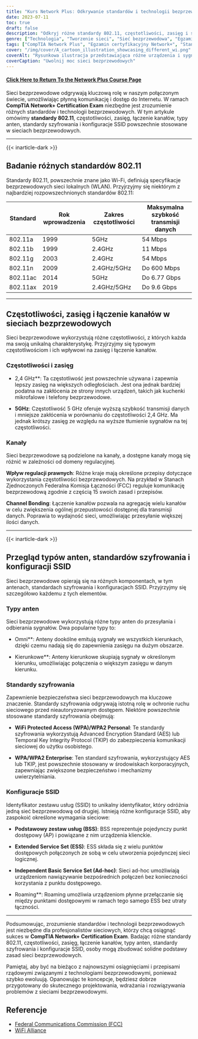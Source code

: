 ```yaml
---
title: "Kurs Network Plus: Odkrywanie standardów i technologii bezprzewodowych"
date: 2023-07-11
toc: true
draft: false
description: "Odkryj różne standardy 802.11, częstotliwości, zasięg i szyfrowanie w sieciach bezprzewodowych, aby przygotować się do egzaminu certyfikacyjnego CompTIA Network+."
genre: ["Technologia", "Tworzenie sieci", "Sieć bezprzewodowa", "Egzamin certyfikacyjny", "CompTIA Network+", "Szkolenie IT", "Certyfikacja IT", "Standardy bezprzewodowe", "Technologie bezprzewodowe", "Technologia informacyjna"]
tags: ["CompTIA Network Plus", "Egzamin certyfikacyjny Network+", "Standardy bezprzewodowe", "Technologie bezprzewodowe", "802.11a", "802.11b", "802.11g", "802.11n", "802.11ac", "802.11ax", "Wi-Fi 4", "Wi-Fi 5", "Wi-Fi 6", "Częstotliwości", "Zasięg", "Łączenie kanałów", "Typy anten", "Standardy szyfrowania", "Konfiguracje SSID", "Sieć bezprzewodowa", "Egzamin z sieci bezprzewodowej", "Szkolenie w zakresie sieci bezprzewodowych", "Certyfikacja sieci bezprzewodowej", "Technologia sieci bezprzewodowej", "Bezpieczeństwo sieci bezprzewodowej", "Wydajność sieci bezprzewodowej", "Protokoły sieci bezprzewodowych", "Konfiguracja sieci bezprzewodowej", "Rozwiązywanie problemów z siecią bezprzewodową", "Najlepsze praktyki dotyczące sieci bezprzewodowych"]
cover: "/img/cover/A_cartoon_illustration_showcasing_different_wi.png"
coverAlt: "Rysunkowa ilustracja przedstawiająca różne urządzenia i sygnały sieci bezprzewodowej."
coverCaption: "Uwolnij moc sieci bezprzewodowych"
---
```


#### [Click Here to Return To the Network Plus Course Page](/network-plus-start)

Sieci bezprzewodowe odgrywają kluczową rolę w naszym połączonym świecie, umożliwiając płynną komunikację i dostęp do Internetu. W ramach **CompTIA Network+ Certification Exam** niezbędne jest zrozumienie różnych standardów i technologii bezprzewodowych. W tym artykule omówimy **standardy 802.11**, częstotliwości, zasięg, łączenie kanałów, typy anten, standardy szyfrowania i konfiguracje SSID powszechnie stosowane w sieciach bezprzewodowych.

______

{{< inarticle-dark >}}

## Badanie różnych standardów 802.11

Standardy 802.11, powszechnie znane jako Wi-Fi, definiują specyfikacje bezprzewodowych sieci lokalnych (WLAN).
Przyjrzyjmy się niektórym z najbardziej rozpowszechnionych standardów 802.11:

| Standard | Rok wprowadzenia | Zakres częstotliwości | Maksymalna szybkość transmisji danych |
|-----------|-------------------|-----------------|-------------------|
| 802.11a | 1999 | 5GHz | 54 Mbps |
| 802.11b | 1999 | 2.4GHz | 11 Mbps |
| 802.11g | 2003 | 2.4GHz | 54 Mbps |
| 802.11n | 2009 | 2.4GHz/5GHz | Do 600 Mbps |
| 802.11ac | 2014 | 5GHz | Do 6.77 Gbps |
| 802.11ax | 2019 | 2.4GHz/5GHz | Do 9.6 Gbps |

______

## Częstotliwości, zasięg i łączenie kanałów w sieciach bezprzewodowych

Sieci bezprzewodowe wykorzystują różne częstotliwości, z których każda ma swoją unikalną charakterystykę. Przyjrzyjmy się typowym częstotliwościom i ich wpływowi na zasięg i łączenie kanałów.

### Częstotliwości i zasięg

- 2,4 GHz**: Ta częstotliwość jest powszechnie używana i zapewnia lepszy zasięg na większych odległościach. Jest ona jednak bardziej podatna na zakłócenia ze strony innych urządzeń, takich jak kuchenki mikrofalowe i telefony bezprzewodowe.

- **5GHz**: Częstotliwość 5 GHz oferuje wyższą szybkość transmisji danych i mniejsze zakłócenia w porównaniu do częstotliwości 2,4 GHz. Ma jednak krótszy zasięg ze względu na wyższe tłumienie sygnałów na tej częstotliwości.

### Kanały

Sieci bezprzewodowe są podzielone na kanały, a dostępne kanały mogą się różnić w zależności od domeny regulacyjnej.

**Wpływ regulacji prawnych**: Różne kraje mają określone przepisy dotyczące wykorzystania częstotliwości bezprzewodowych. Na przykład w Stanach Zjednoczonych Federalna Komisja Łączności (FCC) reguluje komunikację bezprzewodową zgodnie z częścią 15 swoich zasad i przepisów.

**Channel Bonding**: Łączenie kanałów pozwala na agregację wielu kanałów w celu zwiększenia ogólnej przepustowości dostępnej dla transmisji danych. Poprawia to wydajność sieci, umożliwiając przesyłanie większej ilości danych.

______

{{< inarticle-dark >}}

## Przegląd typów anten, standardów szyfrowania i konfiguracji SSID

Sieci bezprzewodowe opierają się na różnych komponentach, w tym antenach, standardach szyfrowania i konfiguracjach SSID. Przyjrzyjmy się szczegółowo każdemu z tych elementów.

### Typy anten

Sieci bezprzewodowe wykorzystują różne typy anten do przesyłania i odbierania sygnałów. Dwa popularne typy to:

- Omni**: Anteny dookólne emitują sygnały we wszystkich kierunkach, dzięki czemu nadają się do zapewnienia zasięgu na dużym obszarze.

- Kierunkowe**: Anteny kierunkowe skupiają sygnały w określonym kierunku, umożliwiając połączenia o większym zasięgu w danym kierunku.

### Standardy szyfrowania

Zapewnienie bezpieczeństwa sieci bezprzewodowych ma kluczowe znaczenie. Standardy szyfrowania odgrywają istotną rolę w ochronie ruchu sieciowego przed nieautoryzowanym dostępem. Niektóre powszechnie stosowane standardy szyfrowania obejmują:

- **WiFi Protected Access (WPA)/WPA2 Personal**: Te standardy szyfrowania wykorzystują Advanced Encryption Standard (AES) lub Temporal Key Integrity Protocol (TKIP) do zabezpieczenia komunikacji sieciowej do użytku osobistego.

- **WPA/WPA2 Enterprise**: Ten standard szyfrowania, wykorzystujący AES lub TKIP, jest powszechnie stosowany w środowiskach korporacyjnych, zapewniając zwiększone bezpieczeństwo i mechanizmy uwierzytelniania.

### Konfiguracje SSID

Identyfikator zestawu usług (SSID) to unikalny identyfikator, który odróżnia jedną sieć bezprzewodową od drugiej. Istnieją różne konfiguracje SSID, aby zaspokoić określone wymagania sieciowe:

- **Podstawowy zestaw usług (BSS)**: BSS reprezentuje pojedynczy punkt dostępowy (AP) i powiązane z nim urządzenia klienckie.

- **Extended Service Set (ESS)**: ESS składa się z wielu punktów dostępowych połączonych ze sobą w celu utworzenia pojedynczej sieci logicznej.

- **Independent Basic Service Set (Ad-hoc)**: Sieci ad-hoc umożliwiają urządzeniom nawiązywanie bezpośrednich połączeń bez konieczności korzystania z punktu dostępowego.

- Roaming**: Roaming umożliwia urządzeniom płynne przełączanie się między punktami dostępowymi w ramach tego samego ESS bez utraty łączności.

______

Podsumowując, zrozumienie standardów i technologii bezprzewodowych jest niezbędne dla profesjonalistów sieciowych, którzy chcą osiągnąć sukces w **CompTIA Network+ Certification Exam**. Badając różne standardy 802.11, częstotliwości, zasięg, łączenie kanałów, typy anten, standardy szyfrowania i konfiguracje SSID, osoby mogą zbudować solidne podstawy zasad sieci bezprzewodowych.

Pamiętaj, aby być na bieżąco z najnowszymi osiągnięciami i przepisami rządowymi związanymi z technologiami bezprzewodowymi, ponieważ szybko ewoluują. Opanowując te koncepcje, będziesz dobrze przygotowany do skutecznego projektowania, wdrażania i rozwiązywania problemów z sieciami bezprzewodowymi.

## Referencje

- [Federal Communications Commission (FCC)](https://www.fcc.gov/)
- [WiFi Alliance](https://www.wi-fi.org/)
